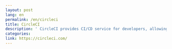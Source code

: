 ```yaml
---
layout: post
lang: en
permalink: /en/circleci
title: CircleCI
description: ' CircleCI provides CI/CD service for developers, allowing teams to rapidly build quality projects, at scale. Our mission is to give people everywhere the power to build and deliver software at the speed of imagination. We’re hiring! '
categories: 
link: https://circleci.com/
---
```

